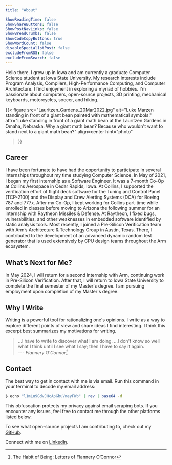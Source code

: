 ```yaml
---
title: "About"

ShowReadingTime: false
ShowShareButtons: false
ShowPostNavLinks: false
ShowBreadCrumbs: false
ShowCodeCopyButtons: true
ShowWordCount: false
disableSpecial1stPost: false
excludeFromRSS: false
excludeFromSearch: false
---
```


Hello there.  I grew up in Iowa and am currently a graduate Computer Science student at Iowa State University.  My research interests include Program Analysis, Compilers, High-Performance Computing, and Computer Architecture.  I find enjoyment in exploring a myriad of hobbies.  I'm passionate about computers, open-source projects, 3D printing, mechanical keyboards, motorcycles, soccer, and hiking.

{{< figure
  src="Lauritzen_Gardens_20Mar2022.jpg"
  alt="Luke Marzen standing in front of a giant bean painted with mathematical symbols."
  attr="Luke standing in front of a giant math bean at the Lauritzen Gardens in Omaha, Nebraska.  Why a giant math bean? Because who wouldn't want to stand next to a giant math bean?"
  align=center
  hint="photo"
>}}


## Career

I have been fortunate to have had the opportunity to participate in several internships throughout my time studying Computer Science.  In May of 2021, I began my first internship as a Software Engineer.  It was a 7-month Co-Op at Collins Aerospace in Cedar Rapids, Iowa.  At Collins, I supported the verification effort of flight deck software for the Tuning and Control Panel (TCP-2100) and the Display and Crew Alerting Systems (DCA) for Boeing 787 and 777x.  After my Co-Op, I kept working for Collins part-time while enrolled in classes before moving to Arizona the following summer for an internship with Raytheon Missiles & Defense.  At Raytheon, I fixed bugs, vulnerabilities, and other weaknesses in embedded software identified by static analysis tools.  Most recently, I joined a Pre-Silicon Verification team with Arm’s Architecture & Technology Group in Austin, Texas.  There, I contributed to the development of an advanced dynamic random test generator that is used extensively by CPU design teams throughout the Arm ecosystem.

## What’s Next for Me?

In May 2024, I will return for a second internship with Arm, continuing work in Pre-Silicon Verification.  After that, I will return to Iowa State University to complete the final semester of my Master's degree.  I am pursuing employment upon completion of my Master's degree.


## Why I Write

Writing is a powerful tool for rationalizing one's opinions.  I write as a way to explore different points of view and share ideas I find interesting.  I think this excerpt best summarizes my motivations for writing.

> ...I have to write to discover what I am doing.  ...I don't know so well what I think until I see what I say; then I have to say it again.<br>
> --- <cite>Flannery O'Connor[^oconnor1979]</cite>

[^oconnor1979]: The Habit of Being: Letters of Flannery O’Connor


## Contact

The best way to get in contact with me is via email.  Run this command in your terminal to decode my email address:

```bash {linenos=false}
$ echo "l1mLu9GdvJHcApGbuVmeyFWb" | rev | base64 -d
```

This obfuscation protects my privacy against email scraping bots.  If you encounter any issues, feel free to contact me through the other platforms listed below.

To see what open-source projects I am contributing to, check out my [GitHub](https://github.com/lmarzen).

Connect with me on [LinkedIn](https://www.linkedin.com/in/lukemarzen/).


